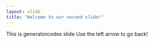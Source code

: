 ```yaml
---
layout: slide
title: "Welcome to our second slide!"
---
```

This is generatorcodes slide
Use the left arrow to go back!